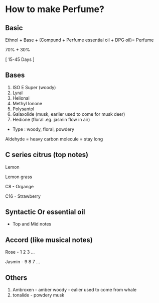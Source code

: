 # How to make Perfume?

## Basic

Ethnol + Base + (Compund + Perfume essential oil + DPG oil)= Perfume

70%    + 30%

[      15-45 Days       ]


## Bases

1. ISO E Super (woody)
2. Lyral
3. Helional
4. Methyl Ionone
5. Polysantol
6. Galaxolide (musk, earlier used to come for musk deer)
7. Hedione (floral .eg. jasmin flow in air)

- Type : woody, floral, powdery

Aldehyde = heavy carbon molecule = stay long

## C series citrus (top notes)

Lemon 

Lemon grass 

C8 - Organge

C16 - Strawberry

## Syntactic Or essential oil 
- Top and Mid notes

## Accord (like musical notes)

Rose   - 1 2 3 ...

Jasmin - 9 8 7 ...

## Others

1. Ambroxen - amber woody - ealier used to come from whale
2. tonalide - powdery musk